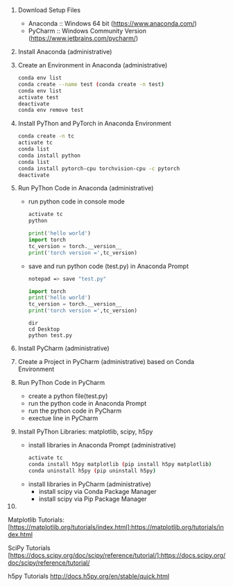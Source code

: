 1. Download Setup Files
    - Anaconda :: Windows 64 bit (https://www.anaconda.com/)
    - PyCharm :: Windows Community Version (https://www.jetbrains.com/pycharm/)

1. Install Anaconda (administrative)

1. Create an Environment in Anaconda (administrative)
     ```bash
    conda env list
    conda create --name test (conda create -n test)
    conda env list
    activate test
    deactivate
    conda env remove test
    ```

1. Install PyThon and PyTorch in Anaconda Environment
    ```bash
    conda create -n tc
    activate tc
    conda list
    conda install python
    conda list
    conda install pytorch-cpu torchvision-cpu -c pytorch
    deactivate
    ```

1. Run PyThon Code in Anaconda (administrative)
    - run python code in console mode
        ```bash
        activate tc
        python
        ```
        
        ```python
        print('hello world')
        import torch
        tc_version = torch.__version__
        print('torch version =',tc_version)      
        ```
    - save and run python code (test.py) in Anaconda Prompt 
        ```bash
        notepad => save "test.py"
        ```
        
        ```python
        import torch
        print('hello world')
        tc_version = torch.__version__
        print('torch version =',tc_version) 
        ```
        ```text
        dir
        cd Desktop
        python test.py
        ```
1. Install PyCharm (administrative)

1. Create a Project in PyCharm (administrative) based on Conda Environment

1. Run PyThon Code in PyCharm    
    - create a python file(test.py)
    - run the python code in Anaconda Prompt
    - run the python code in PyCharm
    - exectue line in PyCharm
    
1. Install PyThon Libraries: matplotlib, scipy, h5py
    - install libraries in Anaconda Prompt (administrative)
        ```bash
        activate tc
        conda install h5py matplotlib (pip install h5py matplotlib)
        conda uninstall h5py (pip uninstall h5py)        
        ```
    - install libraries in PyCharm (administrative)
        - install scipy via Conda Package Manager
        - install scipy via Pip Package Manager
        
1. 
Matplotlib Tutorials: [https://matplotlib.org/tutorials/index.html]:https://matplotlib.org/tutorials/index.html

SciPy Tutorials
[https://docs.scipy.org/doc/scipy/reference/tutorial/]:https://docs.scipy.org/doc/scipy/reference/tutorial/

h5py Tutorials
http://docs.h5py.org/en/stable/quick.html
